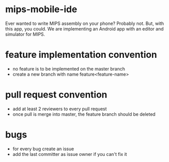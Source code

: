 # mips-mobile-ide
Ever wanted to write MIPS assembly on your phone? Probably not. But, with this app, you could. We are implementing an Android app with an editor and simulator for MIPS.

# feature implementation convention
- no feature is to be implemented on the master branch
- create a new branch with name feature\<feature-name>

# pull request convention
- add at least 2 reviewers to every pull request
- once pull is merge into master, the feature branch should be deleted

# bugs
- for every bug create an issue
- add the last committer as issue owner if you can't fix it
